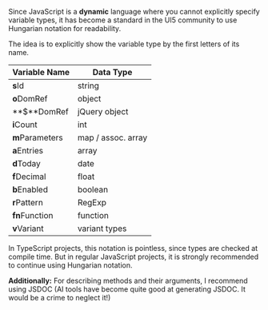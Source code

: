 Since JavaScript is a **dynamic** language where you cannot explicitly specify variable types, it has become a standard in the UI5 community to use Hungarian notation for readability.

The idea is to explicitly show the variable type by the first letters of its name.

| Variable Name | Data Type         |
|--------------|------------------|
| **s**Id      | string           |
| **o**DomRef  | object           |
| **$**DomRef  | jQuery object    |
| **i**Count   | int              |
| **m**Parameters| map / assoc. array |
| **a**Entries | array            |
| **d**Today   | date             |
| **f**Decimal | float            |
| **b**Enabled | boolean          |
| **r**Pattern | RegExp           |
| **fn**Function| function        |
| **v**Variant | variant types    |

In TypeScript projects, this notation is pointless, since types are checked at compile time. But in regular JavaScript projects, it is strongly recommended to continue using Hungarian notation.

**Additionally:** For describing methods and their arguments, I recommend using JSDOC (AI tools have become quite good at generating JSDOC. It would be a crime to neglect it!) 